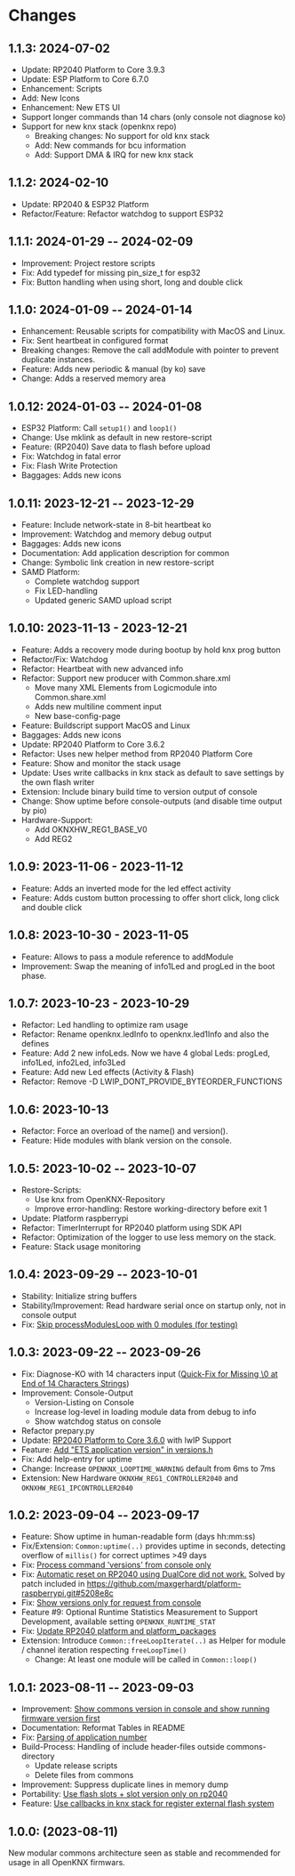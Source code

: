 # Changes

## 1.1.3: 2024-07-02
* Update: RP2040 Platform to Core 3.9.3
* Update: ESP Platform to Core 6.7.0
* Enhancement: Scripts
* Add: New Icons
* Enhancement: New ETS UI
* Support longer commands than 14 chars (only console not diagnose ko)
* Support for new knx stack (openknx repo)
  * Breaking changes: No support for old knx stack
  * Add: New commands for bcu information
  * Add: Support DMA & IRQ for new knx stack

## 1.1.2: 2024-02-10
* Update: RP2040 & ESP32 Platform
* Refactor/Feature: Refactor watchdog to support ESP32

## 1.1.1: 2024-01-29 -- 2024-02-09
* Improvement: Project restore scripts
* Fix: Add typedef for missing pin_size_t for esp32 
* Fix: Button handling when using short, long and double click

## 1.1.0: 2024-01-09 -- 2024-01-14
* Enhancement: Reusable scripts for compatibility with MacOS and Linux.
* Fix: Sent heartbeat in configured format
* Breaking changes: Remove the call addModule with pointer to prevent duplicate instances.
* Feature: Adds new periodic & manual (by ko) save
* Change: Adds a reserved memory area

## 1.0.12: 2024-01-03 -- 2024-01-08
* ESP32 Platform: Call `setup1()` and `loop1()`
* Change: Use mklink as default in new restore-script
* Feature: (RP2040) Save data to flash before upload
* Fix: Watchdog in fatal error
* Fix: Flash Write Protection
* Baggages: Adds new icons

## 1.0.11: 2023-12-21 -- 2023-12-29
* Feature: Include network-state in 8-bit heartbeat ko
* Improvement: Watchdog and memory debug output
* Baggages: Adds new icons
* Documentation: Add application description for common
* Change: Symbolic link creation in new restore-script
* SAMD Platform:
  * Complete watchdog support
  * Fix LED-handling
  * Updated generic SAMD upload script

## 1.0.10: 2023-11-13 - 2023-12-21
* Feature: Adds a recovery mode during bootup by hold knx prog button
* Refactor/Fix: Watchdog
* Refactor: Heartbeat with new advanced info
* Refactor: Support new producer with Common.share.xml
  * Move many XML Elements from Logicmodule into Common.share.xml
  * Adds new multiline comment input
  * New base-config-page
* Feature: Buildscript support MacOS and Linux
* Baggages: Adds new icons
* Update: RP2040 Platform to Core 3.6.2
* Refactor: Uses new helper method from RP2040 Platform Core
* Feature: Show and monitor the stack usage
* Update: Uses write callbacks in knx stack as default to save settings by the own flash writer
* Extension: Include binary build time to version output of console
* Change: Show uptime before console-outputs (and disable time output by pio)
* Hardware-Support:
  * Add OKNXHW_REG1_BASE_V0
  * Add REG2

## 1.0.9: 2023-11-06 - 2023-11-12
* Feature: Adds an inverted mode for the led effect activity
* Feature: Adds custom button processing to offer short click, long click and double click

## 1.0.8: 2023-10-30 - 2023-11-05
* Feature: Allows to pass a module reference to addModule
* Improvement: Swap the meaning of info1Led and progLed in the boot phase.

## 1.0.7: 2023-10-23 - 2023-10-29
* Refactor: Led handling to optimize ram usage
* Refactor: Rename openknx.ledInfo to openknx.led1Info and also the defines
* Feature: Add 2 new infoLeds. Now we have 4 global Leds: progLed, info1Led, info2Led, info3Led
* Feature: Add new Led effects (Activity & Flash)
* Refactor: Remove -D LWIP_DONT_PROVIDE_BYTEORDER_FUNCTIONS

## 1.0.6: 2023-10-13
* Refactor: Force an overload of the name() and version(). 
* Feature: Hide modules with blank version on the console.

## 1.0.5: 2023-10-02 -- 2023-10-07
* Restore-Scripts:
  * Use knx from OpenKNX-Repository
  * Improve error-handling: Restore working-directory before exit 1
* Update: Platform raspberrypi
* Refactor: TimerInterrupt for RP2040 platform using SDK API
* Refactor: Optimization of the logger to use less memory on the stack.
* Feature: Stack usage monitoring

## 1.0.4: 2023-09-29 -- 2023-10-01
* Stability: Initialize string buffers 
* Stability/Improvement: Read hardware serial once on startup only, not in console output
* Fix: [Skip processModulesLoop with 0 modules (for testing)](https://github.com/OpenKNX/OGM-Common/commit/c663b51cadbfc9ae9b2c9ca61a919f20e5632598)

## 1.0.3: 2023-09-22 -- 2023-09-26
* Fix: Diagnose-KO with 14 characters input ([Quick-Fix for Missing \0 at End of 14 Characters Strings](https://github.com/OpenKNX/OGM-Common/commit/ec3a31ef96d1b1af7b5327e356de78fcdc092293))
* Improvement: Console-Output
  * Version-Listing on Console
  * Increase log-level in loading module data from debug to info
  * Show watchdog status on console
* Refactor prepary.py
* Update: [RP2040 Platform to Core 3.6.0](https://github.com/OpenKNX/OGM-Common/commit/5c081a0c81b395fbeda5c7bbac025722a9efb410) with lwIP Support
* Feature: [Add "ETS application version" in versions.h](https://github.com/OpenKNX/OGM-Common/commit/42a2740591fc96ce435c4aa184e3582ee7b7f149)
* Fix: Add help-entry for uptime
* Change: Increase `OPENKNX_LOOPTIME_WARNING` default from 6ms to 7ms
* Extension: New Hardware `OKNXHW_REG1_CONTROLLER2040` and `OKNXHW_REG1_IPCONTROLLER2040`

## 1.0.2: 2023-09-04 -- 2023-09-17
* Feature: Show uptime in human-readable form (days hh:mm:ss)
* Fix/Extension: `Common:uptime(..)` provides uptime in seconds, detecting overflow of `millis()` for correct uptimes >49 days
* Fix: [Process command 'versions' from console only](https://github.com/OpenKNX/OGM-Common/commit/9576370424712666d5b24dcefb23062d2d4a4ca2)
* Fix: [Automatic reset on RP2040 using DualCore did not work.](https://github.com/OpenKNX/OGM-Common/commit/63258937b93dc46fbac401834a46a01faaae9b47) Solved by patch included in https://github.com/maxgerhardt/platform-raspberrypi.git#5208e8c
* Fix: [Show versions only for request from console](https://github.com/OpenKNX/OGM-Common/commit/76935a146fda62f25f3538abe97fe69110f2ed44)
* Feature #9: Optional Runtime Statistics Measurement to Support Development, available setting `OPENKNX_RUNTIME_STAT`
* Fix: [Update RP2040 platform and platform_packages](https://github.com/OpenKNX/OGM-Common/commit/90ebc9d4f7618a905ca8a38617a844ee7f130452)
* Extension: Introduce `Common::freeLoopIterate(..)` as Helper for module / channel iteration respecting `freeLoopTime()`
  * Change: At least one module will be called in `Common::loop()`

## 1.0.1: 2023-08-11 -- 2023-09-03
* Improvement: [Show commons version in console and show running firmware version first](https://github.com/OpenKNX/OGM-Common/commit/05c58c60fa8ffc4406be2c6e058be3110b2430e3)
* Documentation: Reformat Tables in README
* Fix: [Parsing of application number](https://github.com/OpenKNX/OGM-Common/commit/86f6f77f338c310ac4f687f9650e90a829e16a35)
* Build-Process: Handling of include header-files outside commons-directory
  * Update release scripts
  * Delete files from commons
* Improvement: Suppress duplicate lines in memory dump
* Portability: [Use flash slots + slot version only on rp2040](https://github.com/OpenKNX/OGM-Common/commit/6559af514074ed079aaade39f49230b42e5bcb62)
* Feature: [Use callbacks in knx stack for register external flash system](https://github.com/OpenKNX/OGM-Common/commit/c725bd94c6a3111cf39155e2c544984510b00bdc)

## 1.0.0: (2023-08-11)
New modular commons architecture seen as stable and recommended for usage in all OpenKNX firmwars. 